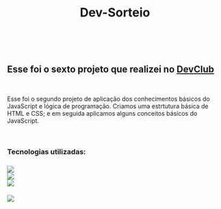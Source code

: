 
<h1 align="center">Dev-Sorteio<h1>
  <br>
<h2>Esse foi o sexto projeto que realizei no <a href="https://rodolfomori.com.br/devclub">DevClub<a></h2>
  <br>
<p>Esse foi o segundo projeto de aplicação dos conhecimentos básicos do JavaScript e lógica de programação. Criamos uma estrtutura básica de HTML e CSS; e em seguida aplicamos alguns conceitos básicos do JavaScript.<p>
  <br> 
<h3>Tecnologias utilizadas:<h3>
<img src="https://img.shields.io/badge/HTML5-E34F26?style=for-the-badge&logo=html5&logoColor=white">
  <br>
<img src="https://img.shields.io/badge/CSS3-1572B6?style=for-the-badge&logo=css3&logoColor=white">
  <br>
<img src="https://img.shields.io/badge/JavaScript-F7DF1E?style=for-the-badge&logo=javascript&logoColor=black">
  <br>
  <br>
<img src="https://github.com/Brucaraujo777/Projeto6-Dev-Sorteio/blob/main/assets/Captura%20de%20tela%202023-06-15%20180458.png?raw=true">
  <br>
  <br>
